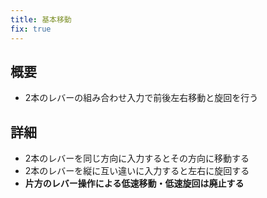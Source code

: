```yaml
---
title: 基本移動
fix: true
---
```


## 概要
* 2本のレバーの組み合わせ入力で前後左右移動と旋回を行う

## 詳細
* 2本のレバーを同じ方向に入力するとその方向に移動する
* 2本のレバーを縦に互い違いに入力すると左右に旋回する
* __片方のレバー操作による低速移動・低速旋回は廃止する__
